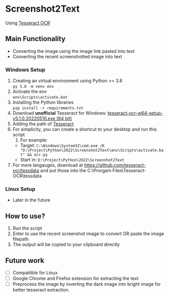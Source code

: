 # Screenshot2Text
Using [Tesseract OCR](https://github.com/tesseract-ocr/tesseract)

## Main Functionality
- Converting the image using the image link pasted into text
- Converting the recent screenshotted image into text

### Windows Setup
1. Creating an virtual environment using Python >= 3.8  
   ```py 3.8 -m venv env```
2. Activate the env  
   ```env\Scripts\activate.bat```
3. Installing the Python libraries  
   ```pip install -r requirements.txt```
4. Download **unofficial** Tesseract for Windows: [tesseract-ocr-w64-setup-v5.1.0.20220510.exe (64 bit)](https://github.com/UB-Mannheim/tesseract/wiki)
5. Adding the path of [Tesseract](https://github.com/maxenxe/HQ-Trivia-Bot-NOT-MAINTAINED-/issues/51)
6. For simplicity, you can create a shortcut to your desktop and run this script
   1. For example:
   - Target: ```C:\Windows\System32\cmd.exe /K "D:\Project\Python\2022\Screenshot2Text\env\Scripts\activate.bat" && ocr.py```
   - Start in: ```D:\Project\Python\2022\Screenshot2Text```
7. For more langauges, download at https://github.com/tesseract-ocr/tessdata and put those into the C:\Prorgam Files\Tesseract-OCR\tessdata

### Linux Setup
- Later in the future

## How to use?
1. Run the script
2. Enter to use the recent screenshot image to convert OR paste the image filepath
3. The output will be copied to your clipboard directly

## Future work
- [ ] Compaitible for Linux
- [ ] Google Chrome and Firefox extension for extracting the text
- [ ] Preprocess the image by inverting the dark image into bright image for better tesseract extraction.